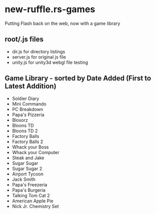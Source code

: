 # new-ruffle.rs-games

Putting Flash back on the web, now with a game library

## root/.js files

- dir.js for directory listings
- server.js for original js file
- unity.js for unity3d webgl file testing

## Game Library - sorted by Date Added (First to Latest Addition)

- Soldier Diary
- Mini Commando
- PC Breakdown
- Papa's Pizzeria
- Bloxorz
- Bloons TD
- Bloons TD 2
- Factory Balls
- Factory Balls 2
- Whack your Boss
- Whack your Computer
- Steak and Jake
- Sugar Sugar
- Sugar Sugar 2
- Airport Tycoon
- Jack Smith
- Papa's Freezeria
- Papa's Burgeria
- Talking Tom Cat 2
- American Apple Pie
- Nick Jr. Chemistry Set
